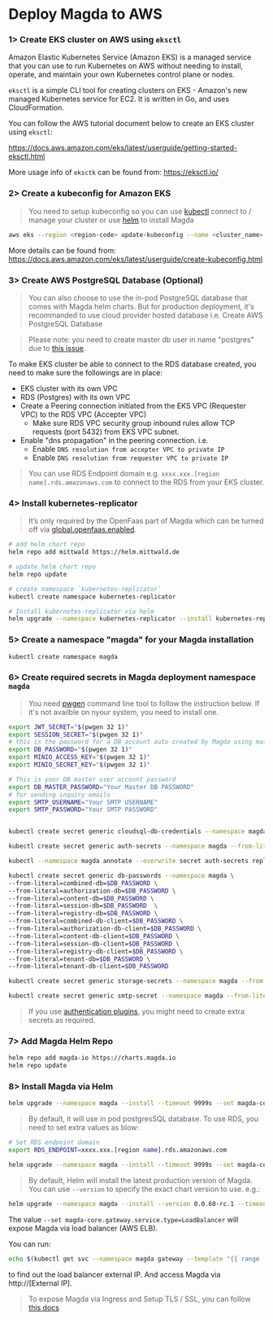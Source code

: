 # Deploy Magda to AWS

### 1> Create EKS cluster on AWS using `eksctl`

Amazon Elastic Kubernetes Service (Amazon EKS) is a managed service that you can use to run Kubernetes on AWS without needing to install, operate, and maintain your own Kubernetes control plane or nodes.

`eksctl` is a simple CLI tool for creating clusters on EKS - Amazon's new managed Kubernetes service for EC2. It is written in Go, and uses CloudFormation.

You can follow the AWS tutorial document below to create an EKS cluster using `eksctl`:

https://docs.aws.amazon.com/eks/latest/userguide/getting-started-eksctl.html

More usage info of `eksctk` can be found from: https://eksctl.io/

### 2> Create a kubeconfig for Amazon EKS

> You need to setup kubeconfig so you can use [kubectl](https://kubernetes.io/docs/tasks/tools/) connect to / manage your cluster or use [helm](https://helm.sh/) to install Magda

```bash
aws eks --region <region-code> update-kubeconfig --name <cluster_name>
```

More details can be found from: https://docs.aws.amazon.com/eks/latest/userguide/create-kubeconfig.html

### 3> Create AWS PostgreSQL Database (Optional)

> You can also choose to use the in-pod PostgreSQL database that comes with Magda helm charts. But for production deployment, it's recommanded to use cloud provider hosted database i.e. Create AWS PostgreSQL Database

> Please note: you need to create master db user in name "postgres" due to [this issue](https://github.com/magda-io/magda/issues/3126).

To make EKS cluster be able to connect to the RDS database created, you need to make sure the followings are in place:

- EKS cluster with its own VPC
- RDS (Postgres) with its own VPC
- Create a Peering connection initiated from the EKS VPC (Requester VPC) to the RDS VPC (Accepter VPC)
  - Make sure RDS VPC security group inbound rules allow TCP requests (port 5432) from EKS VPC subnet.
- Enable "dns propagation" in the peering connection. i.e.
  - Enable `DNS resolution from accepter VPC to private IP`
  - Enable `DNS resolution from requester VPC to private IP`

> You can use RDS Endpoint domain e.g. `xxxx.xxx.[region name].rds.amazonaws.com` to connect to the RDS from your EKS cluster.

### 4> Install kubernetes-replicator

> It’s only required by the OpenFaas part of Magda which can be turned off via [global.openfaas.enabled](https://github.com/magda-io/magda/tree/master/deploy/helm/magda).

```bash
# add helm chart repo
helm repo add mittwald https://helm.mittwald.de

# update helm chart repo
helm repo update

# create namespace `kubernetes-replicator`
kubectl create namespace kubernetes-replicator

# Install kubernetes-replicator via helm
helm upgrade --namespace kubernetes-replicator --install kubernetes-replicator mittwald/kubernetes-replicator
```

### 5> Create a namespace "magda" for your Magda installation

```bash
kubectl create namespace magda
```

### 6> Create required secrets in Magda deployment namespace `magda`

> You need [pwgen](https://linux.die.net/man/1/pwgen) command line tool to follow the instruction below. If it's not availble on nyour system, you need to install one.

```bash
export JWT_SECRET="$(pwgen 32 1)"
export SESSION_SECRET="$(pwgen 32 1)"
# this is the password for a DB account auto created by Magda using master DB account
export DB_PASSWORD="$(pwgen 32 1)"
export MINIO_ACCESS_KEY="$(pwgen 32 1)"
export MINIO_SECRET_KEY="$(pwgen 32 1)"

# This is your DB master user account password
export DB_MASTER_PASSWORD="Your Master DB PASSWORD"
# for sending inquiry emails
export SMTP_USERNAME="Your SMTP USERNAME"
export SMTP_PASSWORD="Your SMTP PASSWORD"


kubectl create secret generic cloudsql-db-credentials --namespace magda --from-literal=password=$DB_MASTER_PASSWORD

kubectl create secret generic auth-secrets --namespace magda --from-literal=jwt-secret=$JWT_SECRET --from-literal=session-secret=$SESSION_SECRET

kubectl --namespace magda annotate --overwrite secret auth-secrets replicator.v1.mittwald.de/replication-allowed=true replicator.v1.mittwald.de/replication-allowed-namespaces=magda-openfaas-fn

kubectl create secret generic db-passwords --namespace magda \
--from-literal=combined-db=$DB_PASSWORD \
--from-literal=authorization-db=$DB_PASSWORD \
--from-literal=content-db=$DB_PASSWORD \
--from-literal=session-db=$DB_PASSWORD  \
--from-literal=registry-db=$DB_PASSWORD \
--from-literal=combined-db-client=$DB_PASSWORD \
--from-literal=authorization-db-client=$DB_PASSWORD \
--from-literal=content-db-client=$DB_PASSWORD \
--from-literal=session-db-client=$DB_PASSWORD \
--from-literal=registry-db-client=$DB_PASSWORD \
--from-literal=tenant-db=$DB_PASSWORD \
--from-literal=tenant-db-client=$DB_PASSWORD

kubectl create secret generic storage-secrets --namespace magda --from-literal=accesskey=$MINIO_ACCESS_KEY --from-literal=secretkey=$MINIO_SECRET_KEY

kubectl create secret generic smtp-secret --namespace magda --from-literal=username=$SMTP_USERNAME --from-literal=password=$SMTP_PASSWORD
```

> If you use [authentication plugins](https://github.com/magda-io/magda/blob/master/docs/docs/authentication-plugin-spec.md), you might need to create extra secrets as required.

### 7> Add Magda Helm Repo

```bash
helm repo add magda-io https://charts.magda.io
helm repo update
```

### 8> Install Magda via Helm

```bash
helm upgrade --namespace magda --install --timeout 9999s --set magda-core.gateway.service.type=LoadBalancer magda magda-io/magda
```

> By default, it will use in pod postgresSQL database. To use RDS, you need to set extra values as blow:

```bash
# Set RDS endpoint domain
export RDS_ENDPOINT=xxxx.xxx.[region name].rds.amazonaws.com

helm upgrade --namespace magda --install --timeout 9999s --set magda-core.gateway.service.type=LoadBalancer,global.useCombinedDb=false,global.useCloudSql=false,global.useAwsRdsDb=true,global.awsRdsEndpoint=$RDS_ENDPOINT magda magda-io/magda
```

> By default, Helm will install the latest production version of Magda. You can use `--version` to specify the exact chart version to use. e.g.:

```bash
helm upgrade --namespace magda --install --version 0.0.60-rc.1 --timeout 9999s --set magda-core.gateway.service.type=LoadBalancer magda magda-io/magda
```

The value `--set magda-core.gateway.service.type=LoadBalancer` will expose Magda via load balancer (AWS ELB).

You can run:

```bash
echo $(kubectl get svc --namespace magda gateway --template "{{ range (index .status.loadBalancer.ingress 0) }}{{ . }}{{ end }}")
```

to find out the load balancer external IP. And access Magda via http://[External IP].

> To expose Magda via Ingress and Setup TLS / SSL, you can follow [this docs](https://docs.microsoft.com/en-us/azure/aks/ingress-tls)
